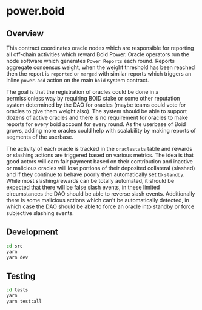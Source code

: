 # power.boid

## Overview
This contract coordinates oracle nodes which are responsible for reporting all off-chain activities which reward Boid Power. Oracle operators run the node software which generates `Power Reports` each round. Reports aggregate consensus weight, when the weight threshold has been reached then the report is `reported` or `merged` with similar reports which triggers an inline `power.add` action on the main `boid` system contract.

The goal is that the registration of oracles could be done in a permissionless way by requiring BOID stake or some other reputation system determined by the DAO for oracles (maybe teams could vote for oracles to give them weight also). The system should be able to support dozens of active oracles and there is no requirement for oracles to make reports for every boid account for every round. As the userbase of Boid grows, adding more oracles could help with scalability by making reports of segments of the userbase.

The activity of each oracle is tracked in the `oraclestats` table and rewards or slashing actions are triggered based on various metrics. The idea is that good actors will earn fair payment based on their contribution and inactive or malicious oracles will lose portions of their deposited collateral (slashed) and if they continue to behave poorly then automatically set to `standby`. While most slashing/rewards can be totally automated, it should be expected that there will be false slash events, in these limited circumstances the DAO should be able to reverse slash events. Additionally there is some malicious actions which can't be automatically detected, in which case the DAO should be able to force an oracle into standby or force subjective slashing events.

## Development

```sh
cd src
yarn
yarn dev
```

## Testing

```sh
cd tests
yarn
yarn test:all
```
